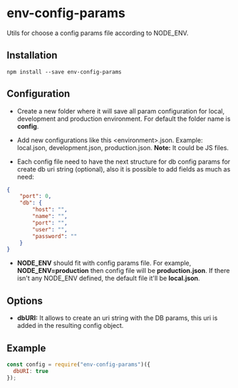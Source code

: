 
env-config-params
=================

Utils for choose a config params file according to NODE_ENV.

## Installation

```
npm install --save env-config-params 
```

## Configuration

- Create a new folder where it will save all param configuration for local, development and production environment. For default the folder name is **config**.

- Add new configurations like this \<environment>.json. Example: local.json, development.json, production.json. **Note:** It could be JS files.

- Each config file need to have the next structure for db config params for create db uri string (optional), also it is possible to add fields as much as need:

```json user.json
{
    "port": 0,
    "db": {
        "host": "",
        "name": "",
        "port": "",
        "user": "",
        "password": ""
    }
}
```

- **NODE_ENV** should fit with config params file. For example, **NODE_ENV=production** then config file will be **production.json**. If there isn't any NODE_ENV defined, the default file it'll be **local.json**.

## Options

- **dbURI:** It allows to create an uri string with the DB params, this uri is added in the resulting config object.

## Example

```js
const config = require("env-config-params")({
  dbURI: true
});
```

